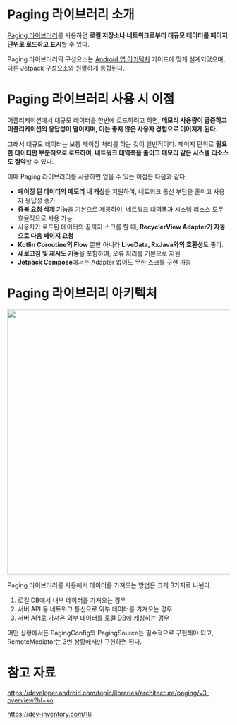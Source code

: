 # Paging 라이브러리 소개 

[Paging 라이브러리](https://developer.android.com/topic/libraries/architecture/paging/v3-overview?hl=ko)를 사용하면 **로컬 저장소나 네트워크로부터 대규모 데이터를 페이지 단위로 로드하고 표시**할 수 있다. 

Paging 라이브러리의 구성요소는 [Android 앱 아키텍처](https://developer.android.com/topic/architecture?hl=ko) 가이드에 맞게 설계되었으며, 다른 Jetpack 구성요소와 원활하게 통합된다. 

# Paging 라이브러리 사용 시 이점 

어플리케이션에서 대규모 데이터를 한번에 로드하려고 하면, **메모리 사용량이 급증하고 어플리케이션의 응답성이 떨어지며, 이는 좋지 않은 사용자 경험으로 이어지게 된다.** 

그래서 대규모 데이터는 보통 페이징 처리를 하는 것이 일반적이다. 페이지 단위로 **필요한 데이터만 부분적으로 로드하여, 네트워크 대역폭을 줄이고 메모리 같은 시스템 리소스도 절약**할 수 있다. 

이때 Paging 라이브러리를 사용하면 얻을 수 있는 이점은 다음과 같다.

- **페이징 된 데이터의 메모리 내 캐싱**을 지원하여, 네트워크 통신 부담을 줄이고 사용자 응답성 증가 
- **중복 요청 삭제 기능**을 기본으로 제공하여, 네트워크 대역폭과 시스템 리소스 모두 효율적으로 사용 가능 
- 사용자가 로드된 데이터의 끝까지 스크롤 할 때, **RecyclerView Adapter가 자동으로 다음 페이지 요청** 
- **Kotlin Coroutine의 Flow** 뿐만 아니라 **LiveData, RxJava와의 호환성**도 좋다. 
- **새로고침 및 재시도 기능**을 포함하여, 오류 처리를 기본으로 지원 
- **Jetpack Compose**에서는 Adapter 없이도 무한 스크롤 구현 가능 

# Paging 라이브러리 아키텍처 

<img width="600" src="https://github.com/user-attachments/assets/ffc808ec-ec37-4fe2-96c2-bb9c475d4e16" />

Paging 라이브러리를 사용해서 데이터를 가져오는 방법은 크게 3가지로 나뉜다. 

1. 로컬 DB에서 내부 데이터를 가져오는 경우 
2. 서버 API 등 네트워크 통신으로 외부 데이터를 가져오는 경우 
3. 서버 API로 가져온 외부 데이터를 로컬 DB에 캐싱하는 경우 

어떤 상황에서든 PagingConfig와 PagingSource는 필수적으로 구현해야 되고, RemoteMediator는 3번 상황에서만 구현하면 된다. 

# 참고 자료

https://developer.android.com/topic/libraries/architecture/paging/v3-overview?hl=ko

https://dev-inventory.com/16